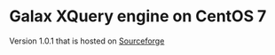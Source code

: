 # Galax XQuery engine on CentOS 7

Version 1.0.1 that is hosted on [Sourceforge](https://sourceforge.net/projects/galax/files/galax-1.0.1-src.tar.gz/download)
